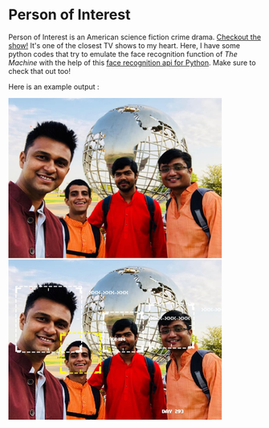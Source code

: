 # Person of Interest
Person of Interest is an American science fiction crime drama. [Checkout the show!](https://www.netflix.com/title/70197042) It's one of the closest TV shows to my heart. Here, I have some python codes that try to emulate the face recognition function of _The Machine_ with the help of this [face recognition api for Python](https://github.com/ageitgey/face_recognition). Make sure to check that out too!

Here is an example output :

<img src="https://github.com/arvindb95/Person_of_Interest/blob/master/test_image.jpg" title="Test image" width="425px"/> <img src="https://github.com/arvindb95/Person_of_Interest/blob/master/recog_result.jpg" title="ADMIN identified by The Machine" width="425px"/>
